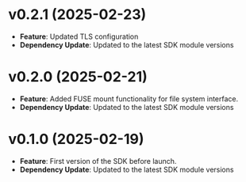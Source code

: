 # v0.2.1 (2025-02-23)

* **Feature**: Updated TLS configuration 
* **Dependency Update**: Updated to the latest SDK module versions

# v0.2.0 (2025-02-21)

* **Feature**: Added FUSE mount functionality for file system interface.
* **Dependency Update**: Updated to the latest SDK module versions

# v0.1.0 (2025-02-19)

* **Feature**: First version of the SDK before launch.
* **Dependency Update**: Updated to the latest SDK module versions
